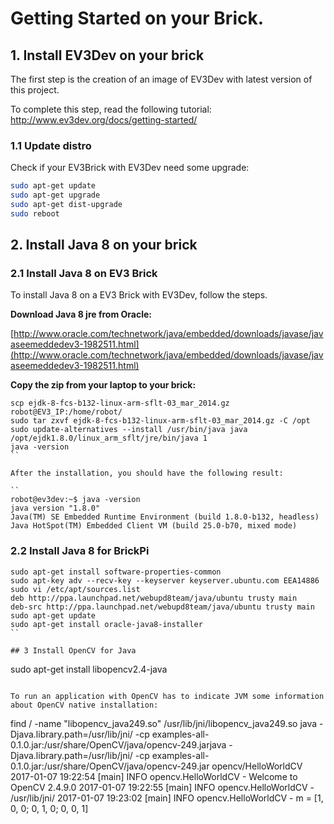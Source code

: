 # Getting Started on your Brick.

## 1. Install EV3Dev on your brick

The first step is the creation of an image of EV3Dev with latest version 
of this project.

To complete this step, read the following tutorial: http://www.ev3dev.org/docs/getting-started/

### 1.1 Update distro

Check if your EV3Brick with EV3Dev need some upgrade:

``` bash
sudo apt-get update
sudo apt-get upgrade
sudo apt-get dist-upgrade
sudo reboot
```


## 2. Install Java 8 on your brick

### 2.1 Install Java 8 on EV3 Brick

To install Java 8 on a EV3 Brick with EV3Dev, follow the steps.

**Download Java 8 jre from Oracle:**

[http://www.oracle.com/technetwork/java/embedded/downloads/javase/javaseemeddedev3-1982511.html](http://www.oracle.com/technetwork/java/embedded/downloads/javase/javaseemeddedev3-1982511.html)

**Copy the zip from your laptop to your brick:**

```
scp ejdk-8-fcs-b132-linux-arm-sflt-03_mar_2014.gz robot@EV3_IP:/home/robot/
sudo tar zxvf ejdk-8-fcs-b132-linux-arm-sflt-03_mar_2014.gz -C /opt
sudo update-alternatives --install /usr/bin/java java /opt/ejdk1.8.0/linux_arm_sflt/jre/bin/java 1
java -version
``

After the installation, you should have the following result:

``
robot@ev3dev:~$ java -version
java version "1.8.0"
Java(TM) SE Embedded Runtime Environment (build 1.8.0-b132, headless)
Java HotSpot(TM) Embedded Client VM (build 25.0-b70, mixed mode)
```

### 2.2 Install Java 8 for BrickPi

```
sudo apt-get install software-properties-common
sudo apt-key adv --recv-key --keyserver keyserver.ubuntu.com EEA14886
sudo vi /etc/apt/sources.list
deb http://ppa.launchpad.net/webupd8team/java/ubuntu trusty main 
deb-src http://ppa.launchpad.net/webupd8team/java/ubuntu trusty main
sudo apt-get update
sudo apt-get install oracle-java8-installer
``

## 3 Install OpenCV for Java

``` 
sudo apt-get install libopencv2.4-java
```

To run an application with OpenCV has to indicate JVM some information about OpenCV native installation:

```
find / -name "libopencv_java249.so"
/usr/lib/jni/libopencv_java249.so
java -Djava.library.path=/usr/lib/jni/ -cp examples-all-0.1.0.jar:/usr/share/OpenCV/java/opencv-249.jarjava -Djava.library.path=/usr/lib/jni/ -cp examples-all-0.1.0.jar:/usr/share/OpenCV/java/opencv-249.jar opencv/HelloWorldCV
2017-01-07 19:22:54 [main] INFO  opencv.HelloWorldCV - Welcome to OpenCV 2.4.9.0
2017-01-07 19:22:55 [main] INFO  opencv.HelloWorldCV - /usr/lib/jni/
2017-01-07 19:23:02 [main] INFO  opencv.HelloWorldCV - m = [1, 0, 0;
  0, 1, 0;
  0, 0, 1]
```  
